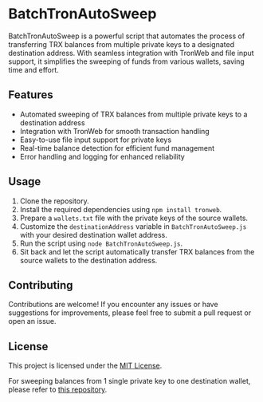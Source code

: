 <h1>BatchTronAutoSweep</h1>

<p>BatchTronAutoSweep is a powerful script that automates the process of transferring TRX balances from multiple private keys to a designated destination address. With seamless integration with TronWeb and file input support, it simplifies the sweeping of funds from various wallets, saving time and effort.</p>

<h2>Features</h2>

<ul>
  <li>Automated sweeping of TRX balances from multiple private keys to a destination address</li>
  <li>Integration with TronWeb for smooth transaction handling</li>
  <li>Easy-to-use file input support for private keys</li>
  <li>Real-time balance detection for efficient fund management</li>
  <li>Error handling and logging for enhanced reliability</li>
</ul>

<h2>Usage</h2>

<ol>
  <li>Clone the repository.</li>
  <li>Install the required dependencies using <code>npm install tronweb</code>.</li>
  <li>Prepare a <code>wallets.txt</code> file with the private keys of the source wallets.</li>
  <li>Customize the <code>destinationAddress</code> variable in <code>BatchTronAutoSweep.js</code> with your desired destination wallet address.</li>
  <li>Run the script using <code>node BatchTronAutoSweep.js</code>.</li>
  <li>Sit back and let the script automatically transfer TRX balances from the source wallets to the destination address.</li>
</ol>

<h2>Contributing</h2>

<p>Contributions are welcome! If you encounter any issues or have suggestions for improvements, please feel free to submit a pull request or open an issue.</p>

<h2>License</h2>

<p>This project is licensed under the <a href="LICENSE">MIT License</a>.</p>

<p>For sweeping balances from 1 single private key to one destination wallet, please refer to <a href="https://github.com/ELHARAKA/TrxAutoSweep">this repository</a>.</p>
